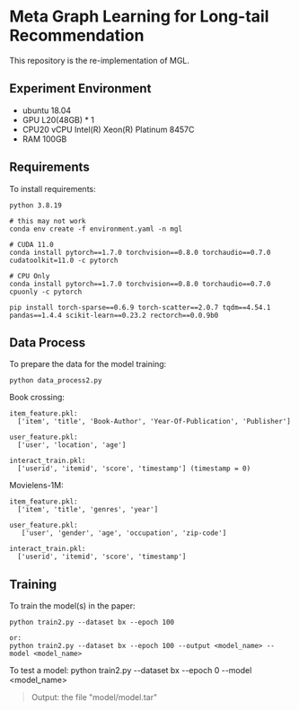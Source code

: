 # Meta Graph Learning for Long-tail Recommendation

This repository is the re-implementation of MGL.

## Experiment Environment
- ubuntu 18.04
- GPU L20(48GB) * 1
- CPU20 vCPU Intel(R) Xeon(R) Platinum 8457C
- RAM 100GB

## Requirements

To install requirements:

```setup
python 3.8.19

# this may not work
conda env create -f environment.yaml -n mgl

# CUDA 11.0
conda install pytorch==1.7.0 torchvision==0.8.0 torchaudio==0.7.0 cudatoolkit=11.0 -c pytorch

# CPU Only
conda install pytorch==1.7.0 torchvision==0.8.0 torchaudio==0.7.0 cpuonly -c pytorch

pip install torch-sparse==0.6.9 torch-scatter==2.0.7 tqdm==4.54.1 pandas==1.4.4 scikit-learn==0.23.2 rectorch==0.0.9b0
```

## Data Process

To prepare the data for the model training:

```setup
python data_process2.py
```

Book crossing:
```
item_feature.pkl:
  ['item', 'title', 'Book-Author', 'Year-Of-Publication', 'Publisher']

user_feature.pkl:
  ['user', 'location', 'age']

interact_train.pkl:
  ['userid', 'itemid', 'score', 'timestamp'] (timestamp = 0)
```

Movielens-1M:
```
item_feature.pkl:
  ['item', 'title', 'genres', 'year']

user_feature.pkl:
   ['user', 'gender', 'age', 'occupation', 'zip-code']

interact_train.pkl:
  ['userid', 'itemid', 'score', 'timestamp']
```

## Training

To train the model(s) in the paper:

```setup
python train2.py --dataset bx --epoch 100

or:
python train2.py --dataset bx --epoch 100 --output <model_name> --model <model_name>
```

To test a model:
python train2.py --dataset bx --epoch 0 --model <model_name>

> Output: the file "model/model.tar"


